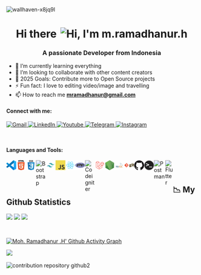 <img src="https://github.com/user-attachments/assets/4a3d29ea-ee8f-4987-b9c4-9396017ef929" alt="wallhaven-x8jq9l" width="500"/>


<h1 align="center">Hi there<img src="https://raw.githubusercontent.com/iampavangandhi/iampavangandhi/master/gifs/Hi.gif" alt="Hi" style="width: 30px;margin-left: 10px;">,  I'm m.ramadhanur.h</h1>
<h3 align="center">A passionate Developer from Indonesia</h3>

- 🌱 I’m currently learning everything
- 👯 I’m looking to collaborate with other content creators
- 🥅 2025 Goals: Contribute more to Open Source projects
- ⚡ Fun fact: I love to editing video/image and travelling
- 📫 How to reach me **mramadhanur@gmail.com**

<h4><b>Connect with me:</b></h4>

<p>
<a href="mailto:mramadhanur@gmail.com">
<img alt="Gmail" src="https://img.shields.io/badge/Gmail-D14836?style=for-the-badge&logo=gmail&logoColor=white">
</a>
<a href="https://linkedin.com/in/moh-ramadhanur-h-b4aa19166/">
<img alt="LinkedIn" src="https://img.shields.io/badge/LinkedIn-2CA5E0?style=for-the-badge&logo=linkedin&logoColor=white">
</a>
<a href="https://youtube.com/channel/UC-GqTlLxKeP-G6BfY9YD8MQ">
<img alt="Youtube" src="https://img.shields.io/badge/Youtube-FF0000?style=for-the-badge&logo=youtube&logoColor=white">
</a>
<a href="https://telegram.me/hives21">
<img alt="Telegram" src="https://img.shields.io/badge/Telegram-2CA5E0?style=for-the-badge&logo=telegram&logoColor=white">
</a>
<a href="https://www.instagram.com/mramadhanur_">
<img alt="Instagram" src="https://img.shields.io/badge/Instagram-E4405F?style=for-the-badge&logo=instagram&logoColor=white">
</a>

</p>

<br />

<h4>Languages and Tools:</h4>

<img align="left" alt="Visual Studio Code" width="26px" src="https://raw.githubusercontent.com/github/explore/80688e429a7d4ef2fca1e82350fe8e3517d3494d/topics/visual-studio-code/visual-studio-code.png" />
<img align="left" alt="HTML5" width="26px" src="https://raw.githubusercontent.com/github/explore/80688e429a7d4ef2fca1e82350fe8e3517d3494d/topics/html/html.png" />
<img align="left" alt="CSS3" width="26px" src="https://raw.githubusercontent.com/github/explore/80688e429a7d4ef2fca1e82350fe8e3517d3494d/topics/css/css.png" />
<img align="left" alt="Bootstrap" width="26px" src="https://getbootstrap.com/docs/4.4/assets/brand/bootstrap-social-logo.png" />
<img align="left" alt="Tailwind" width="26px" src="https://raw.githubusercontent.com/github/explore/80688e429a7d4ef2fca1e82350fe8e3517d3494d/topics/tailwind/tailwind.png" />
<img align="left" alt="JavaScript" width="26px" src="https://raw.githubusercontent.com/github/explore/80688e429a7d4ef2fca1e82350fe8e3517d3494d/topics/javascript/javascript.png" />
<img align="left" alt="React" width="26px" src="https://raw.githubusercontent.com/github/explore/80688e429a7d4ef2fca1e82350fe8e3517d3494d/topics/react/react.png" />
<img align="left" alt="Php" width="26px" src="https://raw.githubusercontent.com/github/explore/e94815998e4e0713912fed477a1f346ec04c3da2/topics/php/php.png" />
<img align="left" alt="Codeigniter" width="26px" src="https://histla.com/wp-content/uploads/2015/02/Codeigniter.png" />
<img align="left" alt="Laravel" width="26px" src="https://raw.githubusercontent.com/github/explore/e94815998e4e0713912fed477a1f346ec04c3da2/topics/laravel/laravel.png" />
<img align="left" alt="Node.js" width="26px" src="https://raw.githubusercontent.com/github/explore/80688e429a7d4ef2fca1e82350fe8e3517d3494d/topics/nodejs/nodejs.png" />
<img align="left" alt="MySQL" width="26px" src="https://raw.githubusercontent.com/github/explore/80688e429a7d4ef2fca1e82350fe8e3517d3494d/topics/mysql/mysql.png" />
<img align="left" alt="Git" width="26px" src="https://raw.githubusercontent.com/github/explore/80688e429a7d4ef2fca1e82350fe8e3517d3494d/topics/git/git.png" />
<img align="left" alt="GitHub" width="26px" src="https://raw.githubusercontent.com/github/explore/78df643247d429f6cc873026c0622819ad797942/topics/github/github.png" />
<img align="left" alt="Terminal" width="26px" src="https://raw.githubusercontent.com/github/explore/80688e429a7d4ef2fca1e82350fe8e3517d3494d/topics/terminal/terminal.png" />
<img align="left" alt="Postman" width="30px" src="https://user-images.githubusercontent.com/58316058/209884725-bd81b456-d8e3-4bc5-86b8-5d35d4eb7ef4.svg" />
<img align="left" alt="Flutter" width="20px" src="https://user-images.githubusercontent.com/58316058/209885149-6a6c45ed-17f2-4aa9-a5b1-9be18db53461.svg" />

<br>
<br>

## 📉 **My Github Statistics**

<p align="left">
<img width="36.3%" src="https://github-readme-stats.vercel.app/api?username=mramadhanurh&show_icons=true&hide_border=true" />
<img width="36.3%" src="https://github-readme-streak-stats.herokuapp.com/?user=mramadhanurh&hide_border=true" />
<img width="26.3%" src="https://github-readme-stats-eight-theta.vercel.app/api/top-langs/?username=mramadhanurh&layout=compact&langs_count=8&hide_border=true" />
</p>

<br>

<!-- ![Moh. Ramadhanur .H' Activity Graph](https://activity-graph.herokuapp.com/graph?username=mramadhanurh&hide_border=true&bg_color=ffffff&color=000&line=f28a00&point=f28a00) -->

<!-- ![Moh. Ramadhanur .H' Github Activity Graph](https://github-readme-activity-graph.cyclic.app/graph?username=mramadhanurh&theme=tokyo-night) -->
[![Moh. Ramadhanur .H' Github Activity Graph](https://github-readme-activity-graph.vercel.app/graph?username=mramadhanurh&theme=tokyo-night&area=true)](https://github.com/mramadhanurh)

![](https://komarev.com/ghpvc/?username=mramadhanurh)

![contribution repository github2](https://github.com/user-attachments/assets/6d757f4a-083e-4dbd-8f14-82bbc200b787)


<br>

<!---
mramadhanurh/mramadhanurh is a ✨ special ✨ repository because its `README.md` (this file) appears on your GitHub profile.
You can click the Preview link to take a look at your changes.
--->
